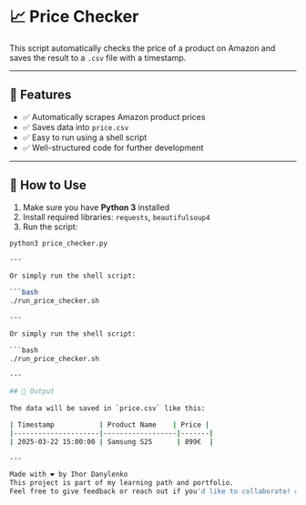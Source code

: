 # 📈 Price Checker

This script automatically checks the price of a product on Amazon and
saves the result to a `.csv` file with a timestamp.

---

## 🧠 Features
- ✅ Automatically scrapes Amazon product prices
- ✅ Saves data into `price.csv`
- ✅ Easy to run using a shell script
- ✅ Well-structured code for further development

---

## 🚀 How to Use
1. Make sure you have **Python 3** installed
2. Install required libraries: `requests`, `beautifulsoup4`
3. Run the script:

```bash
python3 price_checker.py

---

Or simply run the shell script:

```bash
./run_price_checker.sh

---

Or simply run the shell script:

```bash
./run_price_checker.sh

---

## 📄 Output
   
The data will be saved in `price.csv` like this:

| Timestamp           | Product Name    | Price |
|---------------------|------------------|-------|
| 2025-03-22 15:00:00 | Samsung S25      | 899€  |

---

Made with ❤️ by Ihor Danylenko
This project is part of my learning path and portfolio.
Feel free to give feedback or reach out if you'd like to collaborate! ✉️
